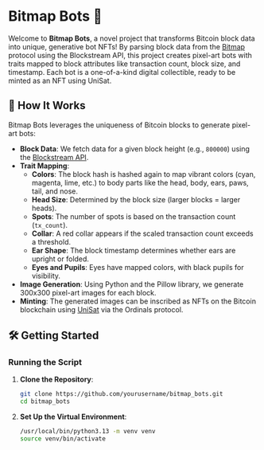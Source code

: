 # Bitmap Bots 🤖

Welcome to **Bitmap Bots**, a novel project that transforms Bitcoin block data into unique, generative bot NFTs! By parsing block data from the [Bitmap](https://bitmap.io/) protocol using the Blockstream API, this project creates pixel-art bots with traits mapped to block attributes like transaction count, block size, and timestamp. Each bot is a one-of-a-kind digital collectible, ready to be minted as an NFT using UniSat.

## 🎨 How It Works

Bitmap Bots leverages the uniqueness of Bitcoin blocks to generate pixel-art bots:
- **Block Data**: We fetch data for a given block height (e.g., `800000`) using the [Blockstream API](https://blockstream.info/api).
- **Trait Mapping**:
  - **Colors**: The block hash is hashed again to map vibrant colors (cyan, magenta, lime, etc.) to body parts like the head, body, ears, paws, tail, and nose.
  - **Head Size**: Determined by the block size (larger blocks = larger heads).
  - **Spots**: The number of spots is based on the transaction count (`tx_count`).
  - **Collar**: A red collar appears if the scaled transaction count exceeds a threshold.
  - **Ear Shape**: The block timestamp determines whether ears are upright or folded.
  - **Eyes and Pupils**: Eyes have mapped colors, with black pupils for visibility.
- **Image Generation**: Using Python and the Pillow library, we generate 300x300 pixel-art images for each block.
- **Minting**: The generated images can be inscribed as NFTs on the Bitcoin blockchain using [UniSat](https://unisat.io/) via the Ordinals protocol.

## 🛠️ Getting Started

### Running the Script
1. **Clone the Repository**:
   ```bash
   git clone https://github.com/yourusername/bitmap_bots.git
   cd bitmap_bots
2. **Set Up the Virtual Environment**:
   ```bash
   /usr/local/bin/python3.13 -m venv venv
   source venv/bin/activate